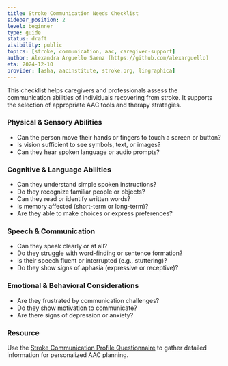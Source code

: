 ```yaml
---
title: Stroke Communication Needs Checklist
sidebar_position: 2
level: beginner
type: guide
status: draft
visibility: public
topics: [stroke, communication, aac, caregiver-support]
author: Alexandra Arguello Saenz (https://github.com/alexarguello)
eta: 2024-12-10
provider: [asha, aacinstitute, stroke.org, lingraphica]
---
```


This checklist helps caregivers and professionals assess the communication abilities of individuals recovering from stroke. It supports the selection of appropriate AAC tools and therapy strategies.

### Physical & Sensory Abilities
- Can the person move their hands or fingers to touch a screen or button?
- Is vision sufficient to see symbols, text, or images?
- Can they hear spoken language or audio prompts?

### Cognitive & Language Abilities
- Can they understand simple spoken instructions?
- Do they recognize familiar people or objects?
- Can they read or identify written words?
- Is memory affected (short-term or long-term)?
- Are they able to make choices or express preferences?

###  Speech & Communication
- Can they speak clearly or at all?
- Do they struggle with word-finding or sentence formation?
- Is their speech fluent or interrupted (e.g., stuttering)?
- Do they show signs of aphasia (expressive or receptive)?

### Emotional & Behavioral Considerations
- Are they frustrated by communication challenges?
- Do they show motivation to communicate?
- Are there signs of depression or anxiety?

### Resource
Use the [Stroke Communication Profile Questionnaire](/accessibility-resource/docs/for-users/by-disability-type/speech-language/stroke-profile-questionnaire) to gather detailed information for personalized AAC planning.
